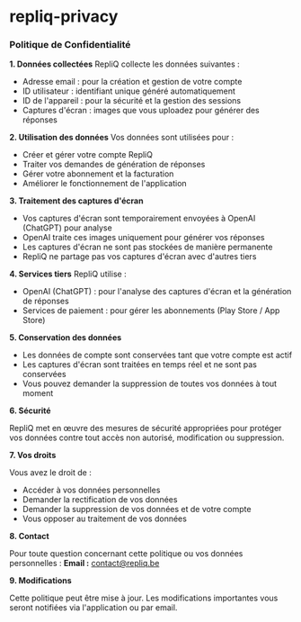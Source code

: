 # repliq-privacy
### Politique de Confidentialité
**1. Données collectées**
RepliQ collecte les données suivantes :

- Adresse email : pour la création et gestion de votre compte
- ID utilisateur : identifiant unique généré automatiquement
- ID de l'appareil : pour la sécurité et la gestion des sessions
- Captures d'écran : images que vous uploadez pour générer des réponses

**2. Utilisation des données**
Vos données sont utilisées pour :

- Créer et gérer votre compte RepliQ
- Traiter vos demandes de génération de réponses
- Gérer votre abonnement et la facturation
- Améliorer le fonctionnement de l'application

**3. Traitement des captures d'écran**

- Vos captures d'écran sont temporairement envoyées à OpenAI (ChatGPT) pour analyse
- OpenAI traite ces images uniquement pour générer vos réponses
- Les captures d'écran ne sont pas stockées de manière permanente
- RepliQ ne partage pas vos captures d'écran avec d'autres tiers

**4. Services tiers**
RepliQ utilise :

- OpenAI (ChatGPT) : pour l'analyse des captures d'écran et la génération de réponses
- Services de paiement : pour gérer les abonnements (Play Store / App Store)

**5. Conservation des données**

- Les données de compte sont conservées tant que votre compte est actif
- Les captures d'écran sont traitées en temps réel et ne sont pas conservées
- Vous pouvez demander la suppression de toutes vos données à tout moment

**6. Sécurité**

RepliQ met en œuvre des mesures de sécurité appropriées pour protéger vos données contre tout accès non autorisé, modification ou suppression.

**7. Vos droits**

Vous avez le droit de :

- Accéder à vos données personnelles
- Demander la rectification de vos données
- Demander la suppression de vos données et de votre compte
- Vous opposer au traitement de vos données

**8. Contact**

Pour toute question concernant cette politique ou vos données personnelles :
**Email :** contact@repliq.be

**9. Modifications**

Cette politique peut être mise à jour. Les modifications importantes vous seront notifiées via l'application ou par email.
